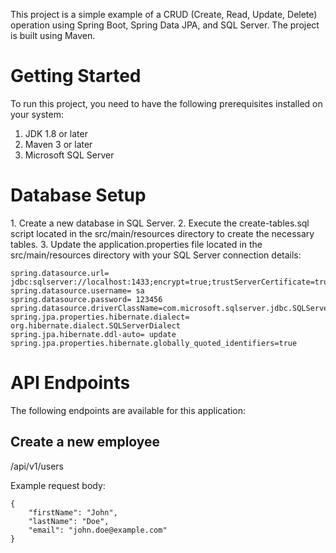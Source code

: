 This project is a simple example of a CRUD (Create, Read, Update, Delete) operation using Spring Boot, Spring Data JPA, and SQL Server. The project is built using Maven.

<h1>Getting Started</h1>

To run this project, you need to have the following prerequisites installed on your system:

1. JDK 1.8 or later
2. Maven 3 or later
3. Microsoft SQL Server

<h1>Database Setup</h1>
1. Create a new database in SQL Server.
2. Execute the create-tables.sql script located in the src/main/resources directory to create the necessary tables.
3. Update the application.properties file located in the src/main/resources directory with your SQL Server connection details:


```
spring.datasource.url= jdbc:sqlserver://localhost:1433;encrypt=true;trustServerCertificate=true;databaseName=db_name
spring.datasource.username= sa
spring.datasource.password= 123456
spring.datasource.driverClassName=com.microsoft.sqlserver.jdbc.SQLServerDriver
spring.jpa.properties.hibernate.dialect= org.hibernate.dialect.SQLServerDialect
spring.jpa.hibernate.ddl-auto= update
spring.jpa.properties.hibernate.globally_quoted_identifiers=true
```

<h1>API Endpoints</h1>

The following endpoints are available for this application:

<h2>Create a new employee</h2>
/api/v1/users

Example request body:

```
{
    "firstName": "John",
    "lastName": "Doe",
    "email": "john.doe@example.com"
}
```



